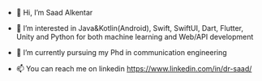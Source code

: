 - 👋 Hi, I’m Saad Alkentar
- 👀 I’m interested in Java&Kotlin(Android), Swift, SwiftUI, Dart, Flutter, Unity and Python for both machine learning and Web/API development
- 🌱 I’m currently pursuing my Phd in communication engineering

- 📫 You can reach me on linkedin https://www.linkedin.com/in/dr-saad/

<!---
saad4software/saad4software is a ✨ special ✨ repository because its `README.md` (this file) appears on your GitHub profile.
You can click the Preview link to take a look at your changes.
--->
